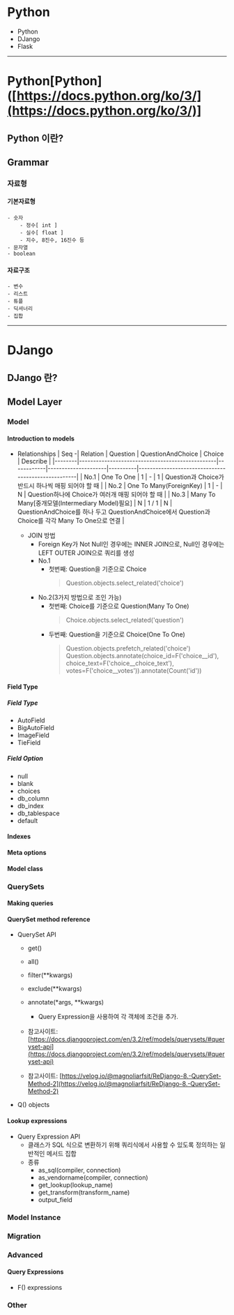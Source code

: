 # Python
  - Python
  - DJango
  - Flask


---
# Python[Python]([https://docs.python.org/ko/3/](https://docs.python.org/ko/3/)]

## Python 이란?

## Grammar
### 자료형
#### 기본자료형
    - 숫자
        - 정수[ int ]
        - 실수[ float ]
        - 지수, 8진수, 16진수 등
    - 문자열
    - boolean

#### 자료구조
    - 변수
    - 리스트
    - 튜플
    - 딕셔너리
    - 집합

---
# DJango

## DJango 란?

## Model Layer
### Model
#### Introduction to models
  - Relationships
    |  Seq  -|  Relation                                       |  Question  |  QuestionAndChoice  |  Choice  |  Describe                                          |
    |--------|-------------------------------------------------|------------|---------------------|----------|----------------------------------------------------|
    |  No.1  |  One To One                                     |      1     |          -          |     1    |  Question과 Choice가 반드시 하나씩 매핑 되어야 할 때  |
    |  No.2  |  One To Many(ForeignKey)                        |      1     |          -          |     N    |  Question하나에 Choice가 여러개 매핑 되어야 할 때     |
    |  No.3  |  Many To Many[중개모델(Intermediary Model)필요]  |      N     |        1 / 1        |     N    |  QuestionAndChoice를 하나 두고 QuestionAndChoice에서 Question과 Choice를 각각 Many To One으로 연결  |

    - JOIN 방법
      - Foreign Key가 Not Null인 경우에는 INNER JOIN으로, Null인 경우에는 LEFT OUTER JOIN으로 쿼리를 생성
      - No.1
        - 첫번째: Question을 기준으로 Choice
          > Question.objects.select_related('choice')
      - No.2(3가지 방법으로 조인 가능)
        - 첫번째: Choice를 기준으로 Question(Many To One)
          > Choice.objects.select_related('question')
        - 두번째: Question을 기준으로 Choice(One To One)
          > Question.objects.prefetch_related('choice')
          > Question.objects.annotate(choice_id=F('choice__id'), choice_text=F('choice__choice_text'), votes=F('choice__votes')).annotate(Count('id'))

#### Field Type
##### Field Type
  - AutoField
  - BigAutoField
  - ImageField
  - TieField

##### Field Option
  - null
  - blank
  - choices
  - db_column
  - db_index
  - db_tablespace
  - default

#### Indexes
#### Meta options
#### Model class

### QuerySets
#### Making queries
#### QuerySet method reference
  - QuerySet API
    - get()
    - all()
    - filter(**kwargs)
    - exclude(**kwargs)
    - annotate(*args, **kwargs)
      - Query Expression을 사용하여 각 객체에 조건을 추가.

    - 참고사이트: [https://docs.djangoproject.com/en/3.2/ref/models/querysets/#queryset-api](https://docs.djangoproject.com/en/3.2/ref/models/querysets/#queryset-api)
    - 참고사이트: [https://velog.io/@magnoliarfsit/ReDjango-8.-QuerySet-Method-2](https://velog.io/@magnoliarfsit/ReDjango-8.-QuerySet-Method-2)

  - Q() objects

#### Lookup expressions
  - Query Expression API
    - 클래스가 SQL 식으로 변환하기 위해 쿼리식에서 사용할 수 있도록 정의하는 일반적인 메서드 집합
    - 종류
      - as_sql(compiler, connection)
      - as_vendorname(compiler, connection)
      - get_lookup(lookup_name)
      - get_transform(transform_name)
      - output_field

### Model Instance

### Migration

### Advanced
#### Query Expressions
  - F() expressions

### Other

